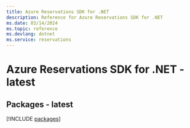 ```yaml
---
title: Azure Reservations SDK for .NET
description: Reference for Azure Reservations SDK for .NET
ms.date: 03/14/2024
ms.topic: reference
ms.devlang: dotnet
ms.service: reservations
---
```

# Azure Reservations SDK for .NET - latest
## Packages - latest
[!INCLUDE [packages](reservations-index.md)]